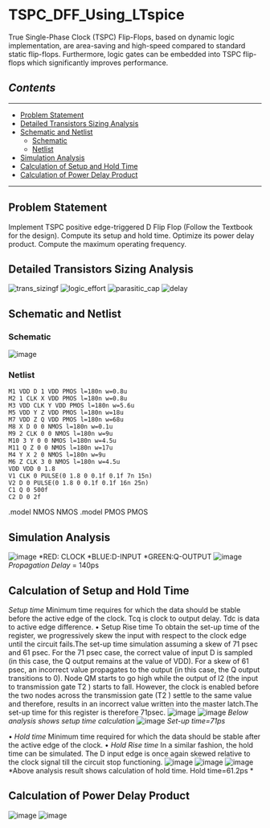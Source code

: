 # TSPC_DFF_Using_LTspice
True Single-Phase Clock (TSPC) Flip-Flops, based on dynamic logic implementation, are area-saving and high-speed compared to standard static flip-flops. Furthermore, logic gates can be embedded into TSPC flip-flops which significantly improves performance.

## *Contents*
------------
* [Problem Statement](#problem-statement)
* [Detailed Transistors Sizing Analysis](#detailed-transistors-sizing-analysis)
* [Schematic and Netlist](#schematic-and-netlist)
  * [Schematic](#schematic)
  * [Netlist](#netlist)
* [Simulation Analysis](#simulation-analysis)
* [Calculation of Setup and Hold Time](#calculation-of-setup-and-hold-time)
* [Calculation of Power Delay Product](#calculation-of-power-delay-product)


---------
## Problem Statement
Implement TSPC positive edge-triggered D Flip Flop (Follow the Textbook for the design). Compute its setup and hold time. Optimize its power delay product. Compute the maximum operating frequency.
## Detailed Transistors Sizing Analysis
![trans_sizingf](https://user-images.githubusercontent.com/100671647/234932224-da83b432-47ab-480e-a149-d36a67bd2669.png)
![logic_effort](https://user-images.githubusercontent.com/100671647/234932505-aa8d7bca-e161-4fad-a791-af0eded19ac2.png)
![parasitic_cap](https://user-images.githubusercontent.com/100671647/234933020-a80d923f-d0ee-4371-9e7f-85ad67542e3b.png)
![delay](https://user-images.githubusercontent.com/100671647/234933350-e5583fd8-3dc6-4f40-83ef-d775b062875e.png)


## Schematic and Netlist
### Schematic
![image](https://user-images.githubusercontent.com/100671647/234933536-de4e0ad5-2496-477a-a337-d0b87c700a5c.png)
### Netlist
    M1 VDD D 1 VDD PMOS l=180n w=0.8u 
    M2 1 CLK X VDD PMOS l=180n w=0.8u 
    M3 VDD CLK Y VDD PMOS l=180n w=5.6u 
    M5 VDD Y Z VDD PMOS l=180n w=18u 
    M7 VDD Z Q VDD PMOS l=180n w=68u
    M8 X D 0 0 NMOS l=180n w=0.1u 
    M9 2 CLK 0 0 NMOS l=180n w=9u
    M10 3 Y 0 0 NMOS l=180n w=4.5u 
    M11 Q Z 0 0 NMOS l=180n w=17u 
    M4 Y X 2 0 NMOS l=180n w=9u
    M6 Z CLK 3 0 NMOS l=180n w=4.5u 
    VDD VDD 0 1.8
    V1 CLK 0 PULSE(0 1.8 0 0.1f 0.1f 7n 15n) 
    V2 D 0 PULSE(0 1.8 0 0.1f 0.1f 16n 25n) 
    C1 Q 0 500f
    C2 D 0 2f
   .model NMOS NMOS
   .model PMOS PMOS
   
## Simulation Analysis
![image](https://user-images.githubusercontent.com/100671647/234935217-90eb78b1-8c78-4657-b441-0514cef93257.png)
*RED: CLOCK *BLUE:D-INPUT *GREEN:Q-OUTPUT
![image](https://user-images.githubusercontent.com/100671647/234935615-8a24bbc2-38d5-49f1-80ef-e5916920c51e.png)
*Propagation Delay* = 140ps
## Calculation of Setup and Hold Time
*Setup time*
Minimum time requires for which the data should be stable before the active edge of the clock. Tcq is clock to output delay. Tdc is data to active edge difference.
•	Setup Rise time
To obtain the set-up time of the register, we progressively skew the input with respect to the clock edge until the circuit fails.The set-up time simulation assuming a skew of 71 psec and 61 psec. For the 71 psec case, the correct value of input D is sampled (in this case, the Q output remains at the value of VDD). For a skew of 61 psec, an incorrect value propagates to the output (in this case, the Q output transitions to 0). Node QM starts to go high while the output of I2 (the input to transmission gate T2 ) starts to fall. However, the clock is enabled before the two nodes across the transmission gate (T2 ) settle to the same value and therefore, results in an incorrect value written into the master latch.The set-up time for this register is therefore 71psec.
![image](https://user-images.githubusercontent.com/100671647/234935924-21de4e72-f6bb-440c-a6b7-5b3f6cc9753e.png)
![image](https://user-images.githubusercontent.com/100671647/234936047-282d0fd8-4788-43f3-9e67-1ed9eaa8754c.png)
*Below analysis shows setup time calculation*
![image](https://user-images.githubusercontent.com/100671647/234936121-03e497e5-4976-4995-88b5-79a6707a3058.png)
*Set-up time=71ps*

•	*Hold time*
Minimum time required for which the data should be stable after the active edge of the clock.
 •	*Hold Rise time*
In a similar fashion, the hold time can be simulated. The D input edge is once again skewed relative to the clock signal till the circuit stop functioning.
![image](https://user-images.githubusercontent.com/100671647/234936356-0456815c-6673-4e3e-a447-b76a9290663d.png)
![image](https://user-images.githubusercontent.com/100671647/234936368-87f93d03-439f-4ad9-9e91-400093bee69c.png)
![image](https://user-images.githubusercontent.com/100671647/234936383-b917783a-274d-4f44-82bc-cd901ba2fc83.png)
*Above analysis result shows calculation of hold time.
Hold time=61.2ps *

## Calculation of Power Delay Product
![image](https://user-images.githubusercontent.com/100671647/234936497-0f9b20af-d98e-49ec-9853-c7ffc776f9d2.png)
![image](https://user-images.githubusercontent.com/100671647/234936508-f27a1d44-76d0-4cb4-8c47-ecce184ab24f.png)



